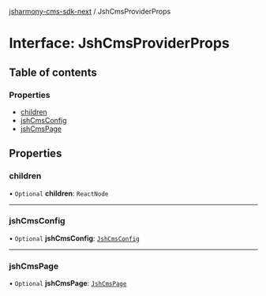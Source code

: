[jsharmony-cms-sdk-next](../README.md) / JshCmsProviderProps

# Interface: JshCmsProviderProps

## Table of contents

### Properties

- [children](JshCmsProviderProps.md#children)
- [jshCmsConfig](JshCmsProviderProps.md#jshcmsconfig)
- [jshCmsPage](JshCmsProviderProps.md#jshcmspage)

## Properties

### children

• `Optional` **children**: `ReactNode`

___

### jshCmsConfig

• `Optional` **jshCmsConfig**: [`JshCmsConfig`](JshCmsConfig.md)

___

### jshCmsPage

• `Optional` **jshCmsPage**: [`JshCmsPage`](../classes/JshCmsPage.md)
